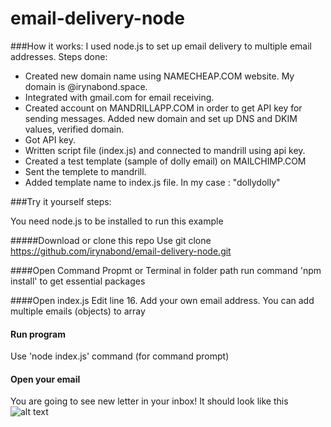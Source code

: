 # email-delivery-node

###How it works:
I used node.js to set up email delivery to multiple email addresses. 
Steps done:
* Created new domain name using NAMECHEAP.COM website. My domain is @irynabond.space. 
* Integrated with gmail.com for email receiving. 
* Created account on MANDRILLAPP.COM in order to get API key for sending messages. Added new domain and set up DNS and DKIM values, verified domain.
* Got API key. 
* Written script file (index.js) and connected to mandrill using api key.
* Created a test template (sample of dolly email) on MAILCHIMP.COM
* Sent the templete to mandrill.
* Added template name to index.js file. In my case : "dollydolly"
 
###Try it yourself steps:

You need node.js to be installed to run this example

#####Download or clone this repo
Use git clone https://github.com/irynabond/email-delivery-node.git

####Open Command Propmt or Terminal in folder path
run command 'npm install' to get essential packages

####Open index.js
Edit line 16. Add your own email address. You can add multiple emails (objects)  to array

#### Run program
Use 'node index.js' command (for command prompt)

#### Open your email
You are going to see new letter in your inbox! It should look like this
![alt text](https://s31.postimg.org/t699dyw3f/email.png "Email")

